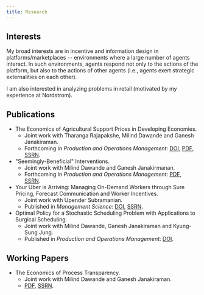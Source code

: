 ```yaml
---
title: Research
---
```


## Interests

My broad interests are in incentive and information design in platforms/marketplaces -- environments where a large number of agents interact. In such environments, agents respond not only to the actions of the platform, but also to the actions of other agents (i.e., agents exert strategic externalities on each other). 

I am also interested in analyzing problems in retail (motivated by my experience at Nordstrom). 

## Publications


* The Economics of Agricultural Support Prices in Developing Economies. 
  * Joint work with Tharanga Rajapakshe, Milind Dawande and Ganesh Janakiraman. 
  * Forthcoming in *Production and Operations Management*: [DOI](https://onlinelibrary.wiley.com/doi/10.1111/poms.13416),  [PDF](/files/gsp-nonblind.pdf), [SSRN](https://papers.ssrn.com/sol3/papers.cfm?abstract_id=3103334).
* "Seemingly-Beneficial" Interventions.
  * Joint work with Milind Dawande and Ganesh Janakirmanan. 
  * Forthcoming in *Production and Operations Management*: [PDF](/files/Seemingly-Beneficial-Interventions-NonBlind.pdf), [SSRN](https://papers.ssrn.com/sol3/papers.cfm?abstract_id=3416634).
* Your Uber is Arriving: Managing On-Demand Workers through Sure Pricing, Forecast Communication and Worker Incentives.
  * Joint work with Upender Subramanian. 
  * Published in *Management Science*: [DOI](https://pubsonline.informs.org/doi/10.1287/mnsc.2018.3050), [SSRN](https://papers.ssrn.com/sol3/papers.cfm?abstract_id=2895227).
* Optimal Policy for a Stochastic Scheduling Problem with Applications to Surgical Scheduling.
  * Joint work with Milind Dawande, Ganesh Janakiraman and Kyung-Sung Jung. 
  * Published in *Production and Operations Management*: [DOI](https://onlinelibrary.wiley.com/doi/abs/10.1111/poms.12538).

## Working Papers

* The Economics of Process Transparency. 
  * Joint work with Milind Dawande and Ganesh Janakiraman. 
  * [PDF](/files/process-transparency-nonblind.pdf), [SSRN](https://papers.ssrn.com/sol3/papers.cfm?abstract_id=3715037). 


